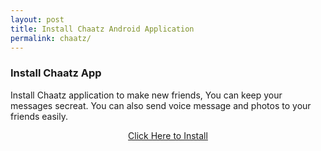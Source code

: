 ```yaml
---
layout: post
title: Install Chaatz Android Application
permalink: chaatz/
---
```


<div class="jumbotron">
  <h3>Install Chaatz App</h3>
  <p>Install Chaatz application to make new friends, You can keep your messages secreat. You can also send voice message and photos to your friends easily.</p>
<center><a class="btn btn-primary btn-lg" href="http://mmtrkvk.com/mt/y2241334b4x233t224q2u234/" role="button">Click Here to Install</a><br/>
</center></p>
</div>

